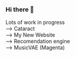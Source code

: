 ### Hi there 👋
Lots of work in progress <br>
--> Cataract<br>
--> My New Website<br>
--> Recomendation engine<br>
--> MusicVAE (Magenta)<br>



<!--
**dragonblood/Dragonblood** is a ✨ _special_ ✨ repository because its `README.md` (this file) appears on your GitHub profile.

Here are some ideas to get you started:

- 🔭 I’m currently working on ...
- 🌱 I’m currently learning ...
- 👯 I’m looking to collaborate on ...
- 🤔 I’m looking for help with ...
- 💬 Ask me about ...
- 📫 How to reach me: ...
- 😄 Pronouns: ...
- ⚡ Fun fact: ...
-->
